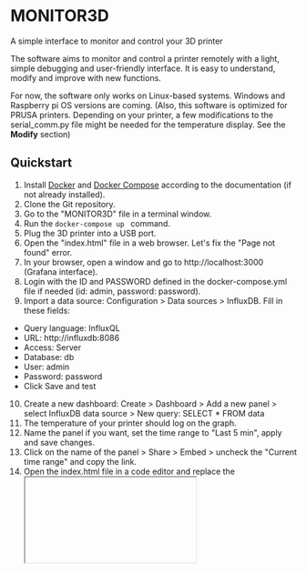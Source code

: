# MONITOR3D
A simple interface to monitor and control your 3D printer

The software aims to monitor and control a printer remotely with a light, simple debugging and user-friendly interface. It is easy to understand, modify and improve with new functions.

For now, the software only works on Linux-based systems. Windows and Raspberry pi OS versions are coming.
(Also, this software is optimized for PRUSA printers. Depending on your printer, a few modifications to the serial_comm.py file might be needed for the temperature display. See the **Modify** section)

## Quickstart
1) Install [Docker](https://docs.docker.com/get-docker/) and [Docker Compose](https://docs.docker.com/compose/install/) according to the documentation (if not already installed).
2) Clone the Git repository.
3) Go to the "MONITOR3D" file in a terminal window.
4) Run the ```docker-compose up ``` command.
5) Plug the 3D printer into a USB port.
6) Open the "index.html" file in a web browser. Let's fix the "Page not found" error.
7) In your browser, open a window and go to http://localhost:3000 (Grafana interface).
8) Login with the ID and PASSWORD defined in the docker-compose.yml file if needed (id: admin, password: password).
9) Import a data source: Configuration > Data sources > InfluxDB.
  Fill in these fields:
- Query language: InfluxQL
- URL: http://influxdb:8086
- Access: Server
- Database: db
- User: admin
- Password: password
- Click Save and test
10) Create a new dashboard: Create > Dashboard > Add a new panel > select InfluxDB data source > New query: SELECT * FROM data
11) The temperature of your printer should log on the graph.
12) Name the panel if you want, set the time range to "Last 5 min", apply and save changes.
13) Click on the name of the panel > Share > Embed > uncheck the "Current time range" and copy the link.
14) Open the index.html file in a code editor and replace the <iframe> HTML tag with the copied one. Adjust the height to 500  and save the file.
15) Refresh the dashboard. You should now see the temperature graph.
16) When you are done using MONITOR3D, stop the containers (Ctrl + C) from the terminal and run a ``` docker-compose down ``` command to make sure containers stop running on your machine.
 
### Commands
Run any command you like from the drop-down list.

### Print a model
Slice a .stl model with your favorite slicer and upload the .gcode file on the dashboard. Send it.
You should now see the commands sent to the printer in the terminal opened (step 3). After heating and calibration, the print will start.
Click on the related buttons to monitor the advancement and axis position (refreshed every 10 seconds).


## Modify the software to your needs
In the docker-compose.yml file, the "monitor3d" docker image is loaded by default.
Comment the "image" field and uncomment the "build" field to make modifications.
 
### Adapt to your printer if it is not a PRUSA
Go to the serial_comm.py file. Modify the "parseRcvTemp()" and "parseRcvXYZ()" function according to the response of your printer to an "M105" and "M114" Gcode command if needed.  
### Requirements
The software only runs on Linux-based systems for now.
Docker and docker-compose are needed. 
You can find the python libraries in the requirements.txt file.

## Upcoming
The following steps of this project are : more Unit testing, Windows and Raspberry pi OS versions.

## Bugs
The docker-compose might need to be relaunched if the interface is not used for a long time.
The displayed temperature can have a delay.
